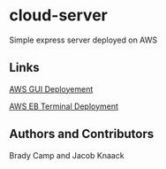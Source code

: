 # cloud-server

Simple express server deployed on AWS

## Links

[AWS GUI Deployement](http://basiccloudserver-env.eba-j2bkkqgf.us-east-1.elasticbeanstalk.com/)

[AWS EB Terminal Deployment](http://simple-express-cli-env.eba-zdnnfzb2.us-east-1.elasticbeanstalk.com/)

## Authors and Contributors

Brady Camp and Jacob Knaack

